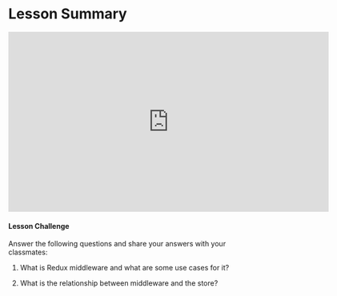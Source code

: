 # Lesson Summary



<iframe allowfullscreen="1" allow="accelerometer; autoplay; encrypted-media; gyroscope; picture-in-picture" title="YouTube video player" src="https://www.youtube.com/embed/NqVZhcgmZyw?showinfo=0&amp;rel=0&amp;autohide=1&amp;vq=hd720&amp;hl=en-us&amp;cc_load_policy=0&amp;enablejsapi=1&amp;origin=https%3A%2F%2Fclassroom.udacity.com&amp;widgetid=115" id="widget116" width="640" height="360" frameborder="0"></iframe>



#### Lesson Challenge

Answer the following questions and share your answers with your classmates:

1) What is Redux middleware and what are some use cases for it?

2) What is the relationship between middleware and the store?